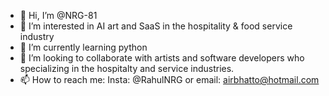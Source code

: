 - 👋 Hi, I’m @NRG-81
- 👀 I’m interested in AI art and SaaS in the hospitality & food service industry
- 🌱 I’m currently learning python
- 💞️ I’m looking to collaborate with artists and software developers who specializing in the hospitalty and service industries.
- 📫 How to reach me: Insta: @RahulNRG or email: airbhatto@hotmail.com

<!---
NRG-81/NRG-81 is a ✨ special ✨ repository because its `README.md` (this file) appears on your GitHub profile.
You can click the Preview link to take a look at your changes.
--->
